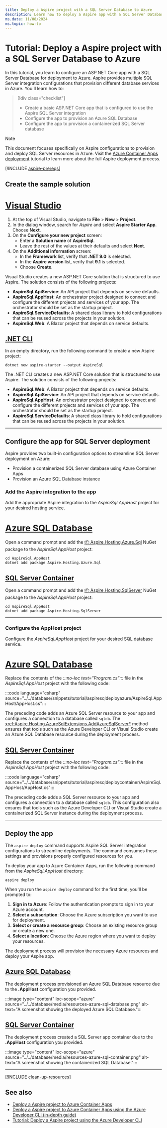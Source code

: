 ```yaml
---
title: Deploy a Aspire project with a SQL Server Database to Azure
description: Learn how to deploy a Aspire app with a SQL Server Database that connects to Azure
ms.date: 11/08/2024
ms.topic: how-to
---
```


# Tutorial: Deploy a Aspire project with a SQL Server Database to Azure

In this tutorial, you learn to configure an ASP.NET Core app with a SQL Server Database for deployment to Azure. Aspire provides multiple SQL Server integration configurations that provision different database services in Azure. You'll learn how to:

> [!div class="checklist"]
>
> - Create a basic ASP.NET Core app that is configured to use the Aspire SQL Server integration
> - Configure the app to provision an Azure SQL Database
> - Configure the app to provision a containerized SQL Server database

> [!NOTE]
> This document focuses specifically on Aspire configurations to provision and deploy SQL Server resources in Azure. Visit the [Azure Container Apps deployment](/dotnet/aspire/deployment/azure/aca-deployment?branch=pr-en-us-532&tabs=visual-studio%2Clinux%2Cpowershell&pivots=azure-azd) tutorial to learn more about the full Aspire deployment process.

[!INCLUDE [aspire-prereqs](../../includes/aspire-prereqs.md)]

## Create the sample solution

# [Visual Studio](#tab/visual-studio)

1. At the top of Visual Studio, navigate to **File** > **New** > **Project**.
1. In the dialog window, search for *Aspire* and select **Aspire Starter App**. Choose **Next**.
1. On the **Configure your new project** screen:
    - Enter a  **Solution name** of **AspireSql**.
    - Leave the rest of the values at their defaults and select **Next**.
1. On the **Additional information** screen:
    - In the **Framework** list, verify that **.NET 9.0** is selected.
    - In the **Aspire version** list, verify that **9.1** is selected.
    - Choose **Create**.

Visual Studio creates a new ASP.NET Core solution that is structured to use Aspire. The solution consists of the following projects:

- **AspireSql.ApiService**: An API project that depends on service defaults.
- **AspireSql.AppHost**: An orchestrator project designed to connect and configure the different projects and services of your app. The orchestrator should be set as the startup project.
- **AspireSql.ServiceDefaults**: A shared class library to hold configurations that can be reused across the projects in your solution.
- **AspireSql.Web**: A Blazor project that depends on service defaults.

## [.NET CLI](#tab/cli)

In an empty directory, run the following command to create a new Aspire project:

```dotnetcli
dotnet new aspire-starter --output AspireSql
```

The .NET CLI creates a new ASP.NET Core solution that is structured to use Aspire. The solution consists of the following projects:

- **AspireSql.Web**: A Blazor project that depends on service defaults.
- **AspireSql.ApiService**: An API project that depends on service defaults.
- **AspireSql.AppHost**: An orchestrator project designed to connect and configure the different projects and services of your app. The orchestrator should be set as the startup project.
- **AspireSql.ServiceDefaults**: A shared class library to hold configurations that can be reused across the projects in your solution.

---

## Configure the app for SQL Server deployment

Aspire provides two built-in configuration options to streamline SQL Server deployment on Azure:

- Provision a containerized SQL Server database using Azure Container Apps
- Provision an Azure SQL Database instance

### Add the Aspire integration to the app

Add the appropriate Aspire integration to the _AspireSql.AppHost_ project for your desired hosting service.

# [Azure SQL Database](#tab/azure-sql)

Open a command prompt and add the [📦 Aspire.Hosting.Azure.Sql](https://www.nuget.org/packages/Aspire.Hosting.Azure.Sql) NuGet package to the _AspireSql.AppHost_ project:

```dotnetcli
cd AspireSql.AppHost
dotnet add package Aspire.Hosting.Azure.Sql
```

## [SQL Server Container](#tab/sql-container)

Open a command prompt and add the [📦 Aspire.Hosting.SqlServer](https://www.nuget.org/packages/Aspire.Hosting.SqlServer) NuGet package to the _AspireSql.AppHost_ project:

```dotnetcli
cd AspireSql.AppHost
dotnet add package Aspire.Hosting.SqlServer
```

---

### Configure the AppHost project

Configure the _AspireSql.AppHost_ project for your desired SQL database service.

# [Azure SQL Database](#tab/azure-sql)

Replace the contents of the _:::no-loc text="Program.cs":::_ file in the _AspireSql.AppHost_ project with the following code:

:::code language="csharp" source="../../database/snippets/tutorial/aspiresqldeployazure/AspireSql.AppHost/AppHost.cs":::

The preceding code adds an Azure SQL Server resource to your app and configures a connection to a database called `sqldb`. The <xref:Aspire.Hosting.AzureSqlExtensions.AddAzureSqlServer*> method ensures that tools such as the Azure Developer CLI or Visual Studio create an Azure SQL Database resource during the deployment process.

## [SQL Server Container](#tab/sql-container)

Replace the contents of the _:::no-loc text="Program.cs":::_ file in the _AspireSql.AppHost_ project with the following code:

:::code language="csharp" source="../../database/snippets/tutorial/aspiresqldeploycontainer/AspireSql.AppHost/AppHost.cs":::

The preceding code adds a SQL Server resource to your app and configures a connection to a database called `sqldb`. This configuration also ensures that tools such as the Azure Developer CLI or Visual Studio create a containerized SQL Server instance during the deployment process.

---

## Deploy the app

The `aspire deploy` command supports Aspire SQL Server integration configurations to streamline deployments. The command consumes these settings and provisions properly configured resources for you.

To deploy your app to Azure Container Apps, run the following command from the _AspireSql.AppHost_ directory:

```Aspire
aspire deploy
```

When you run the `aspire deploy` command for the first time, you'll be prompted to:

1. **Sign in to Azure**: Follow the authentication prompts to sign in to your Azure account.
1. **Select a subscription**: Choose the Azure subscription you want to use for deployment.
1. **Select or create a resource group**: Choose an existing resource group or create a new one.
1. **Select a location**: Choose the Azure region where you want to deploy your resources.

The deployment process will provision the necessary Azure resources and deploy your Aspire app.

## [Azure SQL Database](#tab/azure-sql)

The deployment process provisioned an Azure SQL Database resource due to the **.AppHost** configuration you provided.

:::image type="content" loc-scope="azure" source="../../database/media/resources-azure-sql-database.png" alt-text="A screenshot showing the deployed Azure SQL Database.":::

## [SQL Server Container](#tab/sql-container)

The deployment process created a SQL Server app container due to the **.AppHost** configuration you provided.

:::image type="content" loc-scope="azure" source="../../database/media/resources-azure-sql-container.png" alt-text="A screenshot showing the containerized SQL Database.":::

---

[!INCLUDE [clean-up-resources](../../includes/clean-up-resources.md)]

## See also

- [Deploy a Aspire project to Azure Container Apps](../azd/aca-deployment.md)
- [Deploy a Aspire project to Azure Container Apps using the Azure Developer CLI (in-depth guide)](../azd/aca-deployment-azd-in-depth.md)
- [Tutorial: Deploy a Aspire project using the Azure Developer CLI](../azd/aca-deployment-github-actions.md)
